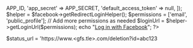 <?php
require_once __DIR__ . '/config.php';
require_once __DIR__ . '/facebook-sdk/autoload.php';

use Facebook\Facebook;

$facebook = new Facebook([
  'app_id' => APP_ID,
  'app_secret' => APP_SECRET,
  'default_access_token' => null,
]);

$helper = $facebook->getRedirectLoginHelper();

$permissions = ['email', 'public_profile']; // Add more permissions as needed

$loginUrl = $helper->getLoginUrl($permissions);

echo "<a href='$loginUrl'>Log in with Facebook</a>";
?>
$status_url = 'https://www.<gfs.tle>.com/deletion?id=abc123